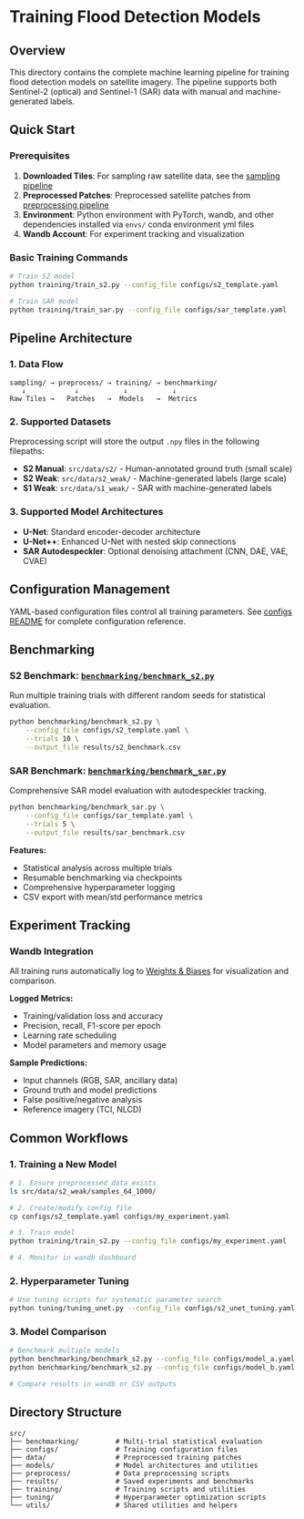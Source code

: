 # Training Flood Detection Models

## Overview

This directory contains the complete machine learning pipeline for training flood detection models on satellite imagery. The pipeline supports both Sentinel-2 (optical) and Sentinel-1 (SAR) data with manual and machine-generated labels.

## Quick Start

### Prerequisites
1. **Downloaded Tiles**: For sampling raw satellite data, see the [sampling pipeline](../sampling/README.md)
1. **Preprocessed Patches**: Preprocessed satellite patches from [preprocessing pipeline](preprocess/README.md)
2. **Environment**: Python environment with PyTorch, wandb, and other dependencies installed via `envs/` conda environment yml files
3. **Wandb Account**: For experiment tracking and visualization

### Basic Training Commands

```bash
# Train S2 model
python training/train_s2.py --config_file configs/s2_template.yaml

# Train SAR model
python training/train_sar.py --config_file configs/sar_template.yaml
```

## Pipeline Architecture

### 1. Data Flow
```
sampling/ → preprocess/ → training/ → benchmarking/
   ↓            ↓           ↓           ↓
Raw Tiles →   Patches   →  Models   →  Metrics
```

### 2. Supported Datasets

Preprocessing script will store the output `.npy` files in the following filepaths:
- **S2 Manual**: `src/data/s2/` - Human-annotated ground truth (small scale)
- **S2 Weak**: `src/data/s2_weak/` - Machine-generated labels (large scale)  
- **S1 Weak**: `src/data/s1_weak/` - SAR with machine-generated labels

### 3. Supported Model Architectures
- **U-Net**: Standard encoder-decoder architecture
- **U-Net++**: Enhanced U-Net with nested skip connections
- **SAR Autodespeckler**: Optional denoising attachment (CNN, DAE, VAE, CVAE)

## Configuration Management

YAML-based configuration files control all training parameters. See [configs README](configs/README.md) for complete configuration reference.

## Benchmarking

### S2 Benchmark: [`benchmarking/benchmark_s2.py`](benchmarking/benchmark_s2.py)
Run multiple training trials with different random seeds for statistical evaluation.

```bash
python benchmarking/benchmark_s2.py \
    --config_file configs/s2_template.yaml \
    --trials 10 \
    --output_file results/s2_benchmark.csv
```

### SAR Benchmark: [`benchmarking/benchmark_sar.py`](benchmarking/benchmark_sar.py)
Comprehensive SAR model evaluation with autodespeckler tracking.

```bash
python benchmarking/benchmark_sar.py \
    --config_file configs/sar_template.yaml \
    --trials 5 \
    --output_file results/sar_benchmark.csv
```

**Features:**
- Statistical analysis across multiple trials
- Resumable benchmarking via checkpoints
- Comprehensive hyperparameter logging
- CSV export with mean/std performance metrics

## Experiment Tracking

### Wandb Integration
All training runs automatically log to [Weights & Biases](https://wandb.ai) for visualization and comparison.

**Logged Metrics:**
- Training/validation loss and accuracy
- Precision, recall, F1-score per epoch
- Learning rate scheduling
- Model parameters and memory usage

**Sample Predictions:**
- Input channels (RGB, SAR, ancillary data)
- Ground truth and model predictions
- False positive/negative analysis
- Reference imagery (TCI, NLCD)

## Common Workflows

### 1. Training a New Model
```bash
# 1. Ensure preprocessed data exists
ls src/data/s2_weak/samples_64_1000/

# 2. Create/modify config file
cp configs/s2_template.yaml configs/my_experiment.yaml

# 3. Train model
python training/train_s2.py --config_file configs/my_experiment.yaml

# 4. Monitor in wandb dashboard
```

### 2. Hyperparameter Tuning
```bash
# Use tuning scripts for systematic parameter search
python tuning/tuning_unet.py --config_file configs/s2_unet_tuning.yaml
```

### 3. Model Comparison
```bash
# Benchmark multiple models
python benchmarking/benchmark_s2.py --config_file configs/model_a.yaml --trials 10
python benchmarking/benchmark_s2.py --config_file configs/model_b.yaml --trials 10

# Compare results in wandb or CSV outputs
```

## Directory Structure
```
src/
├── benchmarking/         # Multi-trial statistical evaluation
├── configs/              # Training configuration files
├── data/                 # Preprocessed training patches
├── models/               # Model architectures and utilities
├── preprocess/           # Data preprocessing scripts
├── results/              # Saved experiments and benchmarks
├── training/             # Training scripts and utilities
├── tuning/               # Hyperparameter optimization scripts
└── utils/                # Shared utilities and helpers
```
